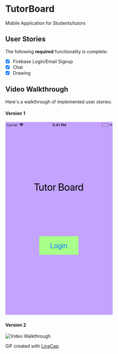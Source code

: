 # TutorBoard
Mobile Application for Students/tutors

## User Stories

The following **required** functionality is complete:

- [x] Firebase Login/Email Signup
- [x] Chat 
- [x] Drawing

## Video Walkthrough 

Here's a walkthrough of implemented user stories:

#### Version 1
<img src='https://github.com/bpbrianpham/TutorBoard/blob/master/Resources/TutorBoard.gif' title='Video Walkthrough' width='' alt='Video Walkthrough' />

#### Version 2
<img src='https://github.com/bpbrianpham/TutorBoard/blob/master/Resources/Tutorboard2.gif' title='Video Walkthrough' width='' alt='Video Walkthrough' />

GIF created with [LiceCap](http://www.cockos.com/licecap/).

